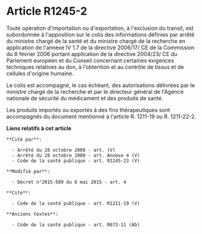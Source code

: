 # Article R1245-2

Toute opération d'importation ou d'exportation, à l'exclusion du transit, est subordonnée à l'apposition sur le colis des
informations définies par arrêté du ministre chargé de la santé et du ministre chargé de la recherche en application de
l'annexe IV 1.7 de la directive 2006/17/ CE de la Commission du 8 février 2006 portant application de la directive 2004/23/
CE du Parlement européen et du Conseil concernant certaines exigences techniques relatives au don, à l'obtention et au
contrôle de tissus et de cellules d'origine humaine. 

Le colis est accompagné, le cas échéant, des autorisations délivrées par le ministre chargé de la recherche et par le
directeur général de l'Agence nationale de sécurité du médicament et des produits de santé. 

Les produits importés ou exportés à des fins thérapeutiques sont accompagnés du document mentionné à l'article R. 1211-19 ou
R. 1211-22-2.

**Liens relatifs à cet article**

	**Cité par**:

	  - Arrêté du 28 octobre 2008 - art. (V)
	  - Arrêté du 28 octobre 2008 - art. Annexe 4 (V)
	  - Code de la santé publique - art. R1245-23 (V)

	**Modifié par**:

	  - Décret n°2015-509 du 6 mai 2015 - art. 4

	**Cite**:

	  - Code de la santé publique - art. R1211-19 (V)

	**Anciens textes**:

	  - Code de la santé publique - art. R673-11 (Ab)
